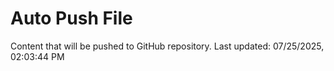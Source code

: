 # Auto Push File

Content that will be pushed to GitHub repository.
Last updated: 07/25/2025, 02:03:44 PM